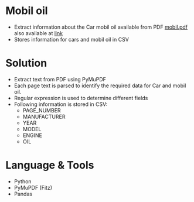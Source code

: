 # Mobil oil
- Extract information about the Car mobil oil available from PDF [mobil.pdf](./input_pdf/mobil.pdf) also available at [link](chrome-extension://efaidnbmnnnibpcajpcglclefindmkaj/https://content21.blob.core.windows.net/web-hosting/clients/mann-hummel/estore/catalogs/2023/2023%20Mobil1%20Oil%20Filter%20Catalog.pdf)
- Stores information for cars and mobil oil in CSV

# Solution
- Extract text from PDF using PyMuPDF
- Each page text is parsed to identify the required data for Car and mobil oil.
- Regular expression is used to determine different fields
- Following information is stored in CSV:
  - PAGE_NUMBER
  - MANUFACTURER
  - YEAR
  - MODEL
  - ENGINE
  - OIL

# Language & Tools
- Python
- PyMuPDF (Fitz)
- Pandas
